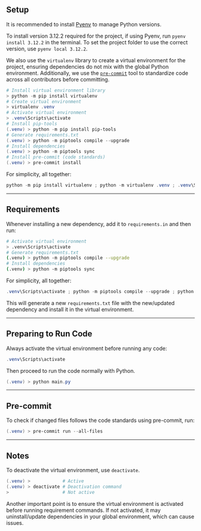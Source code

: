 ## Setup

It is recommended to install [Pyenv](https://github.com/pyenv-win/pyenv-win) to manage Python versions.

To install version 3.12.2 required for the project, if using Pyenv, run `pyenv install 3.12.2` in the terminal. To set the project folder to use the correct version, use `pyenv local 3.12.2`.

We also use the `virtualenv` library to create a virtual environment for the project, ensuring dependencies do not mix with the global Python environment. Additionally, we use the [`pre-commit`](https://pre-commit.com/) tool to standardize code across all contributors before committing.

```powershell
# Install virtual environment library
> python -m pip install virtualenv
# Create virtual environment
> virtualenv .venv
# Activate virtual environment
> .venv\Scripts\activate
# Install pip-tools
(.venv) > python -m pip install pip-tools
# Generate requirements.txt
(.venv) > python -m piptools compile --upgrade
# Install dependencies
(.venv) > python -m piptools sync
# Install pre-commit (code standards)
(.venv) > pre-commit install
```

For simplicity, all together:

```powershell
python -m pip install virtualenv ; python -m virtualenv .venv ; .venv\Scripts\activate ; python -m pip install pip-tools ; python -m piptools compile --upgrade ; python -m piptools sync ; pre-commit install
```

______________________________________________________________________

## Requirements

Whenever installing a new dependency, add it to `requirements.in` and then run:

```bash
# Activate virtual environment
> .venv\Scripts\activate
# Generate requirements.txt
(.venv) > python -m piptools compile --upgrade
# Install dependencies
(.venv) > python -m piptools sync
```

For simplicity, all together:

```powershell
.venv\Scripts\activate ; python -m piptools compile --upgrade ; python -m piptools sync
```

This will generate a new `requirements.txt` file with the new/updated dependency and install it in the virtual environment.

______________________________________________________________________

## Preparing to Run Code

Always activate the virtual environment before running any code:

```powershell
.venv\Scripts\activate
```

Then proceed to run the code normally with Python.

```powershell
(.venv) > python main.py
```

______________________________________________________________________

## Pre-commit

To check if changed files follows the code standards using pre-commit, run:

```powershell
(.venv) > pre-commit run --all-files
```

______________________________________________________________________

## Notes

To deactivate the virtual environment, use `deactivate`.

```powershell
(.venv) >            # Active
(.venv) > deactivate # Deactivation command
>                    # Not active
```

Another important point is to ensure the virtual environment is activated before running requirement commands. If not activated, it may uninstall/update dependencies in your global environment, which can cause issues.
